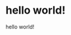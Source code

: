 <!DOCTYPE HTML>
<html>
  <body>
    <h1> hello world! </h1>
    <p> hello world! </p>
  </body>
</html>
